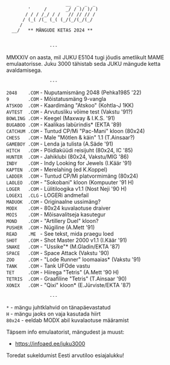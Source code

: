 


                          __  _  _  _
            '     /       _/ / )/ )/ )
           / / / /_/ / /   // // // /
          / (_( /(_ (_( (_/(_/(_/(_/
         /
      __/   ** MÄNGUDE KETAS 2024 **


                    ---

MMXXIV  on aasta,  mil JUKU E5104 tugi
jõudis ametlikult  MAME emulaatorisse.
Juku 3000  tähistab seda  JUKU mängude
ketta avaldamisega.

                    ---

``2048    .COM`` - Nuputamismäng 2048 (Pehka1985 '22)  
``9       .COM`` - Mõistatusmäng 9-vangla  
``ATSKOO  .COM`` - Kaardimäng "Atskoo" (Kohtla-J 1KK)  
``AVTEST  .COM`` - Arvutusliku võime test (Vakstu '91?)  
``BOWLING .COM`` - Keegel (Maxway & I.K.S. '91)  
``BUGABOO .COM`` - Kaalikas labürindis\* (EKTA '89)  
``CATCHUM .COM`` - Tuntud CP/Mi "Pac-Mani" kloon (80x24)  
``CHESS   .COM`` - Male "Mõtlen & käin" 1.1 (T.Ainsaar?)  
``GAMEBOY .COM`` - Lenda ja tulista (A.Säde '91)  
``HITCH   .COM`` - Pöidlaküüdi reisijuht (80x24, IC '85)  
``HUNTER  .COM`` - Jahiklubi (80x24, Vakstu/MIG '86)  
``INDY    .COM`` - Indy Looking for Jewels (I.Käär '91)  
``KAPTEN  .COM`` - Merelahing (ed K.Koppel)  
``LADDER  .COM`` - Tuntud CP/Mi platvormimäng (80x24)  
``LAOLEO  .COM`` - "Sokobani" kloon (Kompuuter '91 H)  
``LOGER   .COM`` - Lülitiloogika v1.1 (Nost Neji '90 H)  
``LOGEX1  .CLG`` - LOGERi andmefail  
``MADUOK  .COM`` - Originaalne ussimäng?  
``MODX    .COM`` - 80x24 kuvalaotuse draiver  
``MOIS    .COM`` - Mõisavalitseja kasutegur  
``MOND    .COM`` - "Artillery Duel" kloon?  
``PUSHER  .COM`` - Nügiline (A.Mett '91)  
``READ    .ME `` - See tekst, mida praegu loed  
``SHOT    .COM`` - Shot Master 2000 v1.1 (I.Käär '91)  
``SNAKE   .COM`` - "Ussike"\* (M.Gladin/EKTA '87)  
``SPACE   .COM`` - Space Attack (Vakstu '90)  
``ZOO     .COM`` - "Lode Runner" loomaaias\* (Vakstu '91)  
``TANK    .COM`` - Tank UFOde vastu  
``TET     .COM`` - Hiirega "Tetris" (A.Mett '90 H)  
``TETRIS  .COM`` - Graafiline "Tetris" (T.Ainsaar '90)  
``XONIX   .COM`` - "Qixi" kloon\* (E.Jürviste/EKTA '87)  

                    ---

`*` - mängu juhtklahvid on tänapäevastatud  
`H` - mängu jaoks on vaja kasutada hiirt  
`80x24` - eeldab MODX abil kuvalaotuse määramist  

Täpsem info emulaatorist, mängudest ja muust:

* https://infoaed.ee/juku3000

Toredat sukeldumist Eesti arvutiloo esiajalukku!
